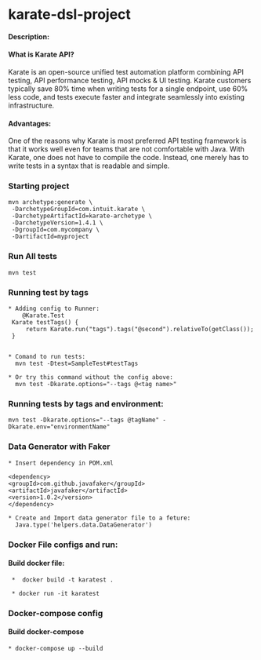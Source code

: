 # karate-dsl-project
#### Description:
#### What is Karate API?
Karate is an open-source unified test automation platform combining API testing, API performance testing, API mocks & UI testing. Karate customers typically save 80% time when writing tests for a single endpoint, use 60% less code, and tests execute faster and integrate seamlessly into existing infrastructure.

#### Advantages:
One of the reasons why Karate is most preferred API testing framework is that it works well even for teams that are not comfortable with Java. With Karate, one does not have to compile the code. Instead, one merely has to write tests in a syntax that is readable and simple.

        
### Starting project
    mvn archetype:generate \
     -DarchetypeGroupId=com.intuit.karate \
     -DarchetypeArtifactId=karate-archetype \
     -DarchetypeVersion=1.4.1 \
     -DgroupId=com.mycompany \
     -DartifactId=myproject

### Run All tests
    mvn test

### Running test by tags

    * Adding config to Runner:
        @Karate.Test
     Karate testTags() {
         return Karate.run("tags").tags("@second").relativeTo(getClass());
     }


    * Comand to run tests:
      mvn test -Dtest=SampleTest#testTags
    
    * Or try this command without the config above:
      mvn test -Dkarate.options="--tags @<tag name>"


### Running tests by tags and environment:

    mvn test -Dkarate.options="--tags @tagName" -Dkarate.env="environmentName"


### Data Generator with Faker 
    * Insert dependency in POM.xml

    <dependency>
    <groupId>com.github.javafaker</groupId>
    <artifactId>javafaker</artifactId>
    <version>1.0.2</version>
    </dependency>		

    * Create and Import data generator file to a feture:
      Java.type('helpers.data.DataGenerator')



### Docker File configs and run:

#### Build docker file:
     *  docker build -t karatest . 

     * docker run -it karatest


### Docker-compose config

#### Build docker-compose
    * docker-compose up --build
